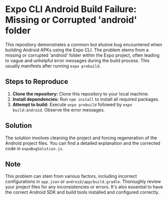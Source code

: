# Expo CLI Android Build Failure: Missing or Corrupted 'android' folder

This repository demonstrates a common but elusive bug encountered when building Android APKs using the Expo CLI. The problem stems from a missing or corrupted 'android' folder within the Expo project, often leading to vague and unhelpful error messages during the build process. This usually manifests after running `expo prebuild`. 

## Steps to Reproduce

1.  **Clone the repository:** Clone this repository to your local machine.
2.  **Install dependencies:** Run `npm install` to install all required packages.
3.  **Attempt to build:** Execute `expo prebuild` followed by `expo build:android`. Observe the error messages.  

## Solution

The solution involves cleaning the project and forcing regeneration of the Android project files. You can find a detailed explanation and the corrected code in `expoBugSolution.js`.

## Note

This problem can stem from various factors, including incorrect configurations in `app.json` or `android/app/build.gradle`.  Thoroughly review your project files for any inconsistencies or errors.  It's also essential to have the correct Android SDK and build tools installed and configured correctly.